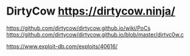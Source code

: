 # DirtyCow https://dirtycow.ninja/

https://github.com/dirtycow/dirtycow.github.io/wiki/PoCs
https://github.com/dirtycow/dirtycow.github.io/blob/master/dirtyc0w.c

https://www.exploit-db.com/exploits/40616/

